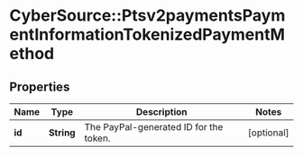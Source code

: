 # CyberSource::Ptsv2paymentsPaymentInformationTokenizedPaymentMethod

## Properties
Name | Type | Description | Notes
------------ | ------------- | ------------- | -------------
**id** | **String** | The PayPal-generated ID for the token.  | [optional] 


